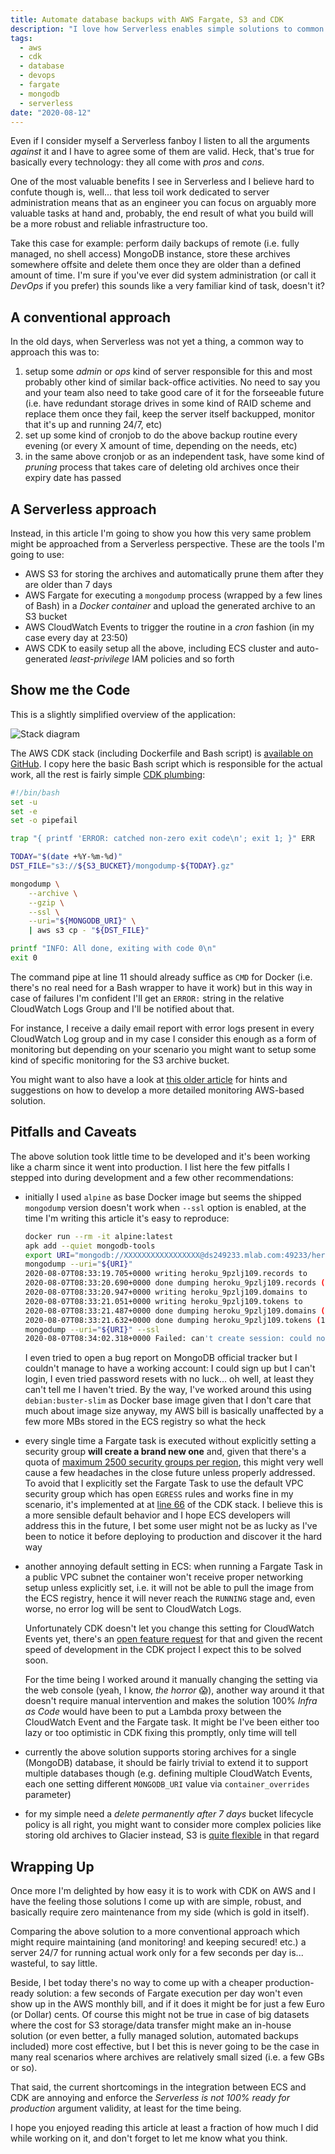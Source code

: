 ```yaml
---
title: Automate database backups with AWS Fargate, S3 and CDK
description: "I love how Serverless enables simple solutions to common DevOps tasks: in this article I describe one simple way to automate MongoDB database backups using AWS Fargate, S3, and CDK."
tags:
  - aws
  - cdk
  - database
  - devops
  - fargate
  - mongodb
  - serverless
date: "2020-08-12"
---
```


Even if I consider myself a Serverless fanboy I listen to all the arguments _against_ it and I have to agree some of them are valid. Heck, that's true for basically every technology: they all come with _pros_ and _cons_.

One of the most valuable benefits I see in Serverless and I believe hard to confute though is, well... that less toil work dedicated to server administration means that as an engineer you can focus on arguably more valuable tasks at hand and, probably, the end result of what you build will be a more robust and reliable infrastructure too.

Take this case for example: perform daily backups of remote (i.e. fully managed, no shell access) MongoDB instance, store these archives somewhere offsite and delete them once they are older than a defined amount of time. I'm sure if you've ever did system administration (or call it _DevOps_ if you prefer) this sounds like a very familiar kind of task, doesn't it?

## A conventional approach

In the old days, when Serverless was not yet a thing, a common way to approach this was to:

1. setup some _admin_ or _ops_ kind of server responsible for this and most probably other kind of similar back-office activities. No need to say you and your team also need to take good care of it for the forseeable future (i.e. have redundant storage drives in some kind of RAID scheme and replace them once they fail, keep the server itself backupped, monitor that it's up and running 24/7, etc)
1. set up some kind of cronjob to do the above backup routine every evening (or every X amount of time, depending on the needs, etc)
1. in the same above cronjob or as an independent task, have some kind of _pruning_ process that takes care of deleting old archives once their expiry date has passed

## A Serverless approach

Instead, in this article I'm going to show you how this very same problem might be approached from a Serverless perspective. These are the tools I'm going to use:

- AWS S3 for storing the archives and automatically prune them after they are older than 7 days
- AWS Fargate for executing a `mongodump` process (wrapped by a few lines of Bash) in a _Docker container_ and upload the generated archive to an S3 bucket
- AWS CloudWatch Events to trigger the routine in a _cron_ fashion (in my case every day at 23:50)
- AWS CDK to easily setup all the above, including ECS cluster and auto-generated _least-privilege_ IAM policies and so forth

## Show me the Code

This is a slightly simplified overview of the application:

![Stack diagram](mongodumper_stack.png)

The AWS CDK stack (including Dockerfile and Bash script) is [available on GitHub][cdk-stack]. I copy here the basic Bash script which is responsible for the actual work, all the rest is fairly simple [CDK plumbing][cdk-stack-main]:

```bash
#!/bin/bash
set -u
set -e
set -o pipefail

trap "{ printf 'ERROR: catched non-zero exit code\n'; exit 1; }" ERR

TODAY="$(date +%Y-%m-%d)"
DST_FILE="s3://${S3_BUCKET}/mongodump-${TODAY}.gz"

mongodump \
    --archive \
    --gzip \
    --ssl \
    --uri="${MONGODB_URI}" \
    | aws s3 cp - "${DST_FILE}"

printf "INFO: All done, exiting with code 0\n"
exit 0
```

The command pipe at line 11 should already suffice as `CMD` for Docker (i.e. there's no real need for a Bash wrapper to have it work) but in this way in case of failures I'm confident I'll get an `ERROR:` string in the relative CloudWatch Logs Group and I'll be notified about that.

For instance, I receive a daily email report with error logs present in every CloudWatch Log group and in my case I consider this enough as a form of monitoring but depending on your scenario you might want to setup some kind of specific monitoring for the S3 archive bucket.

You might want to also have a look at [this older article][blog-article] for hints and suggestions on how to develop a more detailed monitoring AWS-based solution.

## Pitfalls and Caveats

The above solution took little time to be developed and it's been working like a charm since it went into production. I list here the few pitfalls I stepped into during development and a few other recommendations:

- initially I used `alpine` as base Docker image but seems the shipped `mongodump` version doesn't work when `--ssl` option is enabled, at the time I'm writing this article it's easy to reproduce:

  ```sh
  docker run --rm -it alpine:latest
  apk add --quiet mongodb-tools
  export URI="mongodb://XXXXXXXXXXXXXXXXX@ds249233.mlab.com:49233/heroku_9pzlj109"
  mongodump --uri="${URI}"
  2020-08-07T08:33:19.705+0000 writing heroku_9pzlj109.records to
  2020-08-07T08:33:20.690+0000 done dumping heroku_9pzlj109.records (144 documents)
  2020-08-07T08:33:20.947+0000 writing heroku_9pzlj109.domains to
  2020-08-07T08:33:21.051+0000 writing heroku_9pzlj109.tokens to
  2020-08-07T08:33:21.487+0000 done dumping heroku_9pzlj109.domains (1 document)
  2020-08-07T08:33:21.632+0000 done dumping heroku_9pzlj109.tokens (1 document)
  mongodump --uri="${URI}" --ssl
  2020-08-07T08:34:02.318+0000 Failed: can't create session: could not connect to server: server selection error: server selection timeout,    current topology: { Type: Unknown, Servers: [{ Addr: ds249233.mlab.com:49233, Type: Unknown, State: Connected, Average RTT: 0 }, ] }
  ```

  I even tried to open a bug report on MongoDB official tracker but I couldn't manage to have a working account: I could sign up but I can't login, I even tried password resets with no luck... oh well, at least they can't tell me I haven't tried. By the way, I've worked around this using `debian:buster-slim` as Docker base image given that I don't care that much about image size anyway, my AWS bill is basically unaffected by a few more MBs stored in the ECS registry so what the heck
- every single time a Fargate task is executed without explicitly setting a security group **will create a brand new one** and, given that there's a quota of [maximum 2500 security groups per region][aws-sg-quota], this might very well cause a few headaches in the close future unless properly addressed. To avoid that I explicitly set the Fargate Task to use the default VPC security group which has open `EGRESS` rules and works fine in my scenario, it's implemented at at [line 66][cdk-stack-66] of the CDK stack. I believe this is a more sensible default behavior and I hope ECS developers will address this in the future, I bet some user might not be as lucky as I've been to notice it before deploying to production and discover it the hard way
- another annoying default setting in ECS: when running a Fargate Task in a public VPC subnet the container won't receive proper networking setup unless explicitly set, i.e. it will not be able to pull the image from the ECS registry, hence it will never reach the `RUNNING` stage and, even worse, no error log will be sent to CloudWatch Logs.

  Unfortunately CDK doesn't let you change this setting for CloudWatch Events yet, there's an [open feature request][cdk-feature-request] for that and given the recent speed of development in the CDK project I expect this to be solved soon.

  For the time being I worked around it manually changing the setting via the web console (yeah, I know,  _the horror_ 😱), another way around it that doesn't require manual intervention and makes the solution 100% _Infra as Code_ would have been to put a Lambda proxy between the CloudWatch Event and the Fargate task. It might be I've been either too lazy or too optimistic in CDK fixing this promptly, only time will tell
- currently the above solution supports storing archives for a single (MongoDB) database, it should be fairly trivial to extend it to support multiple databases though (e.g. defining multiple CloudWatch Events, each one setting different `MONGODB_URI` value via `container_overrides` parameter)
- for my simple need a _delete permanently after 7 days_ bucket lifecycle policy is all right, you might want to consider more complex policies like storing old archives to Glacier instead, S3 is [quite flexible][s3-lifecycles] in that regard

## Wrapping Up

Once more I'm delighted by how easy it is to work with CDK on AWS and I have the feeling those solutions I come up with are simple, robust, and basically require zero maintenance from my side (which is gold in itself).

Comparing the above solution to a more conventional approach which might require maintaining (and monitoring! and keeping secured! etc.) a server 24/7 for running actual work only for a few seconds per day is... wasteful, to say little.

Beside, I bet today there's no way to come up with a cheaper production-ready solution: a few seconds of Fargate execution per day won't even show up in the AWS monthly bill, and if it does it might be for just a few Euro (or Dollar) cents. Of course this might not be true in case of big datasets where the cost for S3 storage/data transfer might make an in-house solution (or even better, a fully managed solution, automated backups included) more cost effective, but I bet this is never going to be the case in many real scenarios where archives are relatively small sized (i.e. a few GBs or so).

That said, the current shortcomings in the integration between ECS and CDK are annoying and enforce the _Serverless is not 100% ready for production_ argument validity, at least for the time being.

I hope you enjoyed reading this article at least a fraction of how much I did while working on it, and don't forget to let me know what you think.

[aws-sg-quota]: <https://docs.aws.amazon.com/vpc/latest/userguide/amazon-vpc-limits.html>
[blog-article]: <https://a.l3x.in/blog/add-pagespeed-check-with-serverless/>
[cdk-feature-request]: <https://github.com/aws/aws-cdk/issues/9233>
[cdk-stack]: <https://github.com/shaftoe/api-l3x-in/tree/0.13.0/lib/stacks/mongodumper>
[cdk-stack-main]: <https://github.com/shaftoe/api-l3x-in/tree/0.13.0/lib/stacks/mongodumper/__init__.py>
[cdk-stack-66]: <https://github.com/shaftoe/api-l3x-in/tree/0.13.0/lib/stacks/mongodumper/__init__.py#L66>
[s3-lifecycles]: <https://docs.aws.amazon.com/AmazonS3/latest/dev/object-lifecycle-mgmt.html>
